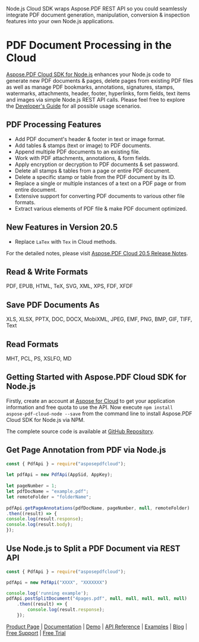 Node.js Cloud SDK wraps Aspose.PDF REST API so you could seamlessly integrate PDF document generation, manipulation, conversion & inspection features into your own Node.js applications.

# PDF Document Processing in the Cloud

[Aspose.PDF Cloud SDK for Node.js](https://products.aspose.cloud/pdf/nodejs) enhances your Node.js code to generate new PDF documents & pages, delete pages from existing PDF files as well as manage PDF bookmarks, annotations, signatures, stamps, watermarks, attachments, header, footer, hyperlinks, form fields, text items and images via simple Node.js REST API calls. Please feel free to explore the [Developer's Guide](https://docs.aspose.cloud/display/pdfcloud/Developer+Guide) for all possible usage scenarios. 

## PDF Processing Features

- Add PDF document's header & footer in text or image format.
- Add tables & stamps (text or image) to PDF documents.
- Append multiple PDF documents to an existing file.
- Work with PDF attachments, annotations, & form fields.
- Apply encryption or decryption to PDF documents & set password.
- Delete all stamps & tables from a page or entire PDF document.
- Delete a specific stamp or table from the PDF document by its ID.
- Replace a single or multiple instances of a text on a PDF page or from entire document.
- Extensive support for converting PDF documents to various other file formats.
- Extract various elements of PDF file & make PDF document optimized.

## New Features in Version 20.5

- Replace `LaTex` with `Tex` in Cloud methods.

For the detailed notes, please visit [Aspose.PDF Cloud 20.5 Release Notes](https://docs.aspose.cloud/display/pdfcloud/Aspose.PDF+Cloud+20.5+Release+Notes).

## Read & Write Formats

PDF, EPUB, HTML, TeX, SVG, XML, XPS, FDF, XFDF

## Save PDF Documents As

XLS, XLSX, PPTX, DOC, DOCX, MobiXML, JPEG, EMF, PNG, BMP, GIF, TIFF, Text

## Read Formats

MHT, PCL, PS, XSLFO, MD

## Getting Started with Aspose.PDF Cloud SDK for Node.js

Firstly, create an account at [Aspose for Cloud](https://dashboard.aspose.cloud/#/apps) to get your application information and free quota to use the API. Now execute `npm install aspose-pdf-cloud-node --save` from the command line to install Aspose.PDF Cloud SDK for Node.js via NPM.

The complete source code is available at [GitHub Repository](https://github.com/aspose-pdf-cloud/aspose-pdf-cloud-node.js).

## Get Page Annotation from PDF via Node.js

```js
const { PdfApi } = require("asposepdfcloud");
 
let pdfApi = new PdfApi(AppSid, AppKey);
 
let pageNumber = 1;
let pdfDocName = "example.pdf";
let remoteFolder = "folderName"; 
 
pdfApi.getPageAnnotations(pdfDocName, pageNumber, null, remoteFolder)
.then((result) => {
console.log(result.response);
console.log(result.body);
});
```

## Use Node.js to Split a PDF Document via REST API

```js
const { PdfApi } = require("asposepdfcloud");

pdfApi = new PdfApi("XXXX", "XXXXXXX")

console.log('running example');
pdfApi.postSplitDocument("4pages.pdf", null, null, null, null, null)
    .then((result) => {
        console.log(result.response);
    });
```

[Product Page](https://products.aspose.cloud/pdf/nodejs) | [Documentation](https://docs.aspose.cloud/display/pdfcloud/Home) | [Demo](https://products.aspose.app/pdf/family) | [API Reference](https://apireference.aspose.cloud/pdf/) | [Examples](https://github.com/aspose-pdf-cloud/aspose-pdf-cloud-node.js) | [Blog](https://blog.aspose.cloud/category/pdf/) | [Free Support](https://forum.aspose.cloud/c/pdf) | [Free Trial](https://dashboard.aspose.cloud/#/apps)
